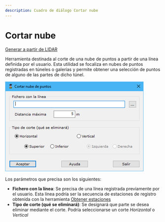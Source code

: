 ```yaml
---
description: Cuadro de diálogo Cortar nube
---
```


# Cortar nube

[Generar a partir de LIDAR](../../fichas-de-herramientas/ficha-de-herramientas-archivos-lidar/calcular-a-partir-de-lidar.md)

Herramienta destinada al corte de una nube de puntos a partir de una línea definida por el usuario. Esta utilidad se focaliza en nubes de puntos registradas en túneles o galerías y permite obtener una selección de puntos de alguno de las partes de dicho túnel.

![Cuadro de diálogo Cortar nube](../../../.gitbook/assets/image-154.png)

Los parámetros que precisa son los siguientes:

* **Fichero con la línea**: Se precisa de una línea registrada previamente por el usuario. Esta línea podría ser la secuencia de estaciones de registro obtenida con la herramienta [Obtener estaciones](/mdtopx/modulo-laser/generar/obtener-estaciones.md)
* **Tipo de corte (qué se eliminará)**: Se designará que parte se desea eliminar mediante el corte. Podría seleccionarse un corte _Horizontal_ o _Vertical_
